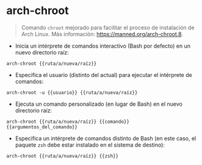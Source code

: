 # arch-chroot

> Comando `chroot` mejorado para facilitar el proceso de instalación de Arch Linux.
> Más información: <https://manned.org/arch-chroot.8>.

- Inicia un intérprete de comandos interactivo (Bash por defecto) en un nuevo directorio raíz:

`arch-chroot {{ruta/a/nueva/raíz}}`

- Especifica el usuario (distinto del actual) para ejecutar el intérprete de comandos:

`arch-chroot -u {{usuario}} {{ruta/a/nueva/raíz}}`

- Ejecuta un comando personalizado (en lugar de Bash) en el nuevo directorio raíz:

`arch-chroot {{ruta/a/nueva/raíz}} {{comando}} {{argumentos_del_comando}}`

- Especifica un intérprete de comandos distinto de Bash (en este caso, el paquete `zsh` debe estar instalado en el sistema de destino):

`arch-chroot {{ruta/a/nueva/raíz}} {{zsh}}`
